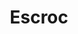 ---
title: "Escroc"
annee: 2011

video:
 - url: 

streaming:
 - nom: iTunes
   url: https://itunes.apple.com/fr/album/escroc/id362076435
 - nom: Deezer
   url: http://www.deezer.com/fr/album/696448
 - nom: spotify
   url: https://soundcloud.com/arnold-music-2/sets/escroc

musiciens:
 - Jérémie Arnold
 - Hadrien Bériot
 - Hugo Zanghi
 - Félix Foucart
 - Paul Amboise
 - Benjamin Dimerman

Invités :
 - Johannes Le Pennec

Le son :
 - Camille Ballon “Tom Fire“
 - Benjamin Joubert
---